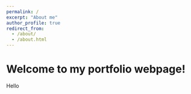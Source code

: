 ```yaml
---
permalink: /
excerpt: "About me"
author_profile: true
redirect_from: 
  - /about/
  - /about.html
---
```


Welcome to my portfolio webpage!
======
Hello
